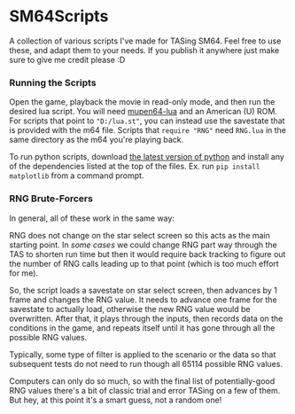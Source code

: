 # SM64Scripts
A collection of various scripts I've made for TASing SM64. Feel free to use these, and adapt them to your needs. If you publish it anywhere just make sure to give me credit please :D

### Running the Scripts
Open the game, playback the movie in read-only mode, and then run the desired lua script. You will need [mupen64-lua](http://adelikat.tasvideos.org/emulatordownloads/mupen64-rr/LuaExtension_r34_bin.zip) and an American (U) ROM. For scripts that point to `"D:/lua.st"`, you can instead use the savestate that is provided with the m64 file. Scripts that `require "RNG"` need `RNG.lua` in the same directory as the m64 you're playing back.

To run python scripts, download [the latest version of python](https://www.python.org/downloads/) and install any of the dependencies listed at the top of the files. Ex. run `pip install matplotlib` from a command prompt.

### RNG Brute-Forcers
In general, all of these work in the same way:

RNG does not change on the star select screen so this acts as the main starting point. In *some cases* we could change RNG part way through the TAS to shorten run time but then it would require back tracking to figure out the number of RNG calls leading up to that point (which is too much effort for me).

So, the script loads a savestate on star select screen, then advances by 1 frame and changes the RNG value. It needs to advance one frame for the savestate to actually load, otherwise the new RNG value would be overwritten. After that, it plays through the inputs, then records data on the conditions in the game, and repeats itself until it has gone through all the possible RNG values.

Typically, some type of filter is applied to the scenario or the data so that subsequent tests do not need to run though all 65114 possible RNG values.

Computers can only do so much, so with the final list of potentially-good RNG values there's a bit of classic trial and error TASing on a few of them. But hey, at this point it's a smart guess, not a random one!
